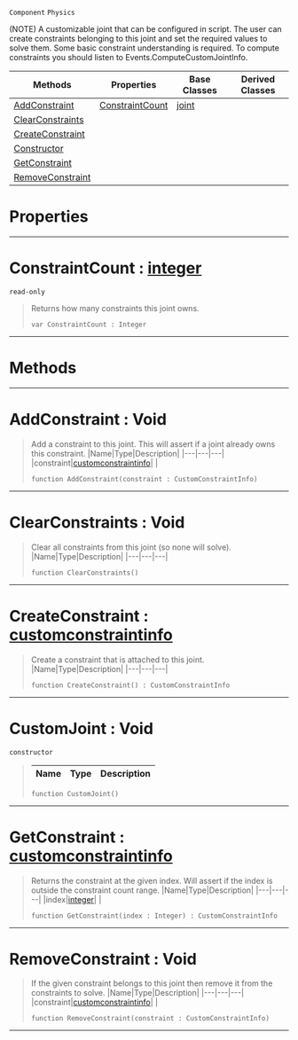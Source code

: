  `Component` `Physics`



(NOTE) A customizable joint that can be configured in script. The user can create constraints belonging to this joint and set the required values to solve them. Some basic constraint understanding is required. To compute constraints you should listen to Events.ComputeCustomJointInfo.

|Methods|Properties|Base Classes|Derived Classes|
|---|---|---|---|
|[ AddConstraint](https://github.com/PlasmaEngine/PlasmaDocs/tree/master/docs/C%2B%2B/code_reference/class_reference/customjoint.markdown#addconstraint-void)|[ ConstraintCount](https://github.com/PlasmaEngine/PlasmaDocs/tree/master/docs/C%2B%2B/code_reference/class_reference/customjoint.markdown#constraintcount-plasma-eng)|[joint](https://github.com/PlasmaEngine/PlasmaDocs/tree/master/docs/C%2B%2B/code_reference/class_reference/joint.markdown)| |
|[ ClearConstraints](https://github.com/PlasmaEngine/PlasmaDocs/tree/master/docs/C%2B%2B/code_reference/class_reference/customjoint.markdown#clearconstraints-void)| | | |
|[ CreateConstraint](https://github.com/PlasmaEngine/PlasmaDocs/tree/master/docs/C%2B%2B/code_reference/class_reference/customjoint.markdown#createconstraint-plasma-en)| | | |
|[ Constructor](https://github.com/PlasmaEngine/PlasmaDocs/tree/master/docs/C%2B%2B/code_reference/class_reference/customjoint.markdown#customjoint-void)| | | |
|[ GetConstraint](https://github.com/PlasmaEngine/PlasmaDocs/tree/master/docs/C%2B%2B/code_reference/class_reference/customjoint.markdown#getconstraint-plasma-engin)| | | |
|[ RemoveConstraint](https://github.com/PlasmaEngine/PlasmaDocs/tree/master/docs/C%2B%2B/code_reference/class_reference/customjoint.markdown#removeconstraint-void)| | | |


 #  Properties


---  
 #  ConstraintCount : [integer](https://github.com/PlasmaEngine/PlasmaDocs/tree/master/docs/C%2B%2B/code_reference/lightning_base_types/integer.markdown)

 `read-only`

> Returns how many constraints this joint owns.
> ``` lang=cpp, name=Lightning
> var ConstraintCount : Integer


---  
 #  Methods


---  
 #  AddConstraint : Void

> Add a constraint to this joint. This will assert if a joint already owns this constraint.
> |Name|Type|Description|
> |---|---|---|
> |constraint|[customconstraintinfo](https://github.com/PlasmaEngine/PlasmaDocs/tree/master/docs/C%2B%2B/code_reference/class_reference/customconstraintinfo.markdown)| |
> ``` lang=cpp, name=Lightning
> function AddConstraint(constraint : CustomConstraintInfo)
> ``` 


---  
 #  ClearConstraints : Void

> Clear all constraints from this joint (so none will solve).
> |Name|Type|Description|
> |---|---|---|
> ``` lang=cpp, name=Lightning
> function ClearConstraints()
> ``` 


---  
 #  CreateConstraint : [customconstraintinfo](https://github.com/PlasmaEngine/PlasmaDocs/tree/master/docs/C%2B%2B/code_reference/class_reference/customconstraintinfo.markdown)

> Create a constraint that is attached to this joint.
> |Name|Type|Description|
> |---|---|---|
> ``` lang=cpp, name=Lightning
> function CreateConstraint() : CustomConstraintInfo
> ``` 


---  
 #  CustomJoint : Void

 `constructor`

> 
> |Name|Type|Description|
> |---|---|---|
> ``` lang=cpp, name=Lightning
> function CustomJoint()
> ``` 


---  
 #  GetConstraint : [customconstraintinfo](https://github.com/PlasmaEngine/PlasmaDocs/tree/master/docs/C%2B%2B/code_reference/class_reference/customconstraintinfo.markdown)

> Returns the constraint at the given index. Will assert if the index is outside the constraint count range.
> |Name|Type|Description|
> |---|---|---|
> |index|[integer](https://github.com/PlasmaEngine/PlasmaDocs/tree/master/docs/C%2B%2B/code_reference/lightning_base_types/integer.markdown)| |
> ``` lang=cpp, name=Lightning
> function GetConstraint(index : Integer) : CustomConstraintInfo
> ``` 


---  
 #  RemoveConstraint : Void

> If the given constraint belongs to this joint then remove it from the constraints to solve.
> |Name|Type|Description|
> |---|---|---|
> |constraint|[customconstraintinfo](https://github.com/PlasmaEngine/PlasmaDocs/tree/master/docs/C%2B%2B/code_reference/class_reference/customconstraintinfo.markdown)| |
> ``` lang=cpp, name=Lightning
> function RemoveConstraint(constraint : CustomConstraintInfo)
> ``` 


---  
 

 
